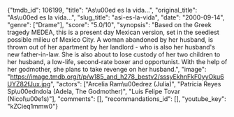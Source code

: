 {"tmdb_id": 106199, "title": "As\u00ed es la vida...", "original_title": "As\u00ed es la vida...", "slug_title": "asi-es-la-vida", "date": "2000-09-14", "genre": ["Drame"], "score": "5.0/10", "synopsis": "Based on the Greek tragedy MEDEA, this is a present day Mexican version, set in the seediest possible milieu of Mexico City. A woman abandoned by her husband, is thrown out of her apartment by her landlord - who is also her husband's new father-in-law. She is also about to lose custody of her two children to her husband, a low-life, second-rate boxer and opportunist. With the help of her godmother, she plans to take revenge on her husband.", "image": "https://image.tmdb.org/t/p/w185_and_h278_bestv2/sssyEkhnFkF0yyOku6UYZ82fJux.jpg", "actors": ["Arcelia Ram\u00edrez (Julia)", "Patricia Reyes Sp\u00edndola (Adela, The Godmother)", "Luis Felipe Tovar (Nicol\u00e1s)"], "comments": [], "recommandations_id": [], "youtube_key": "kZCieq1mmw0"}
